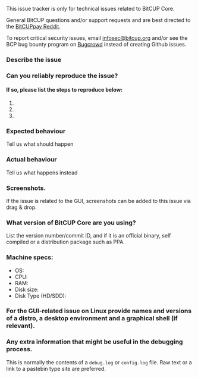 <!--- Remove sections that do not apply -->

This issue tracker is only for technical issues related to BitCUP Core.

General BitCUP questions and/or support requests and are best directed to the [BitCUPpay Reddit](https://www.reddit.com/r/bitcuppay/).

To report critical security issues, email infosec@bitcup.org and/or see the BCP bug bounty program on [Bugcrowd](https://bugcrowd.com/bitcupdigitalcash) instead of creating Github issues.

### Describe the issue

### Can you reliably reproduce the issue?
#### If so, please list the steps to reproduce below:
1.
2.
3.

### Expected behaviour
Tell us what should happen

### Actual behaviour
Tell us what happens instead

### Screenshots.
If the issue is related to the GUI, screenshots can be added to this issue via drag & drop.

### What version of BitCUP Core are you using?
List the version number/commit ID, and if it is an official binary, self compiled or a distribution package such as PPA.

### Machine specs:
- OS:
- CPU:
- RAM:
- Disk size:
- Disk Type (HD/SDD):

### For the GUI-related issue on Linux provide names and versions of a distro, a desktop environment and a graphical shell (if relevant).

### Any extra information that might be useful in the debugging process.
This is normally the contents of a `debug.log` or `config.log` file. Raw text or a link to a pastebin type site are preferred.
